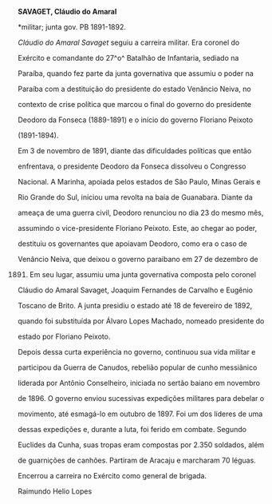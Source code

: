 **SAVAGET, Cláudio do Amaral**



\*militar; junta gov. PB 1891-1892.



*Cláudio do Amaral Savaget* seguiu a carreira militar. Era coronel do

Exército e comandante do 27^o^ Batalhão de Infantaria, sediado na

Paraíba, quando fez parte da junta governativa que assumiu o poder na

Paraíba com a destituição do presidente do estado Venâncio Neiva, no

contexto de crise política que marcou o final do governo do presidente

Deodoro da Fonseca (1889-1891) e o início do governo Floriano Peixoto

(1891-1894).



Em 3 de novembro de 1891, diante das dificuldades políticas que então

enfrentava, o presidente Deodoro da Fonseca dissolveu o Congresso

Nacional. A Marinha, apoiada pelos estados de São Paulo, Minas Gerais e

Rio Grande do Sul, iniciou uma revolta na baía de Guanabara. Diante da

ameaça de uma guerra civil, Deodoro renunciou no dia 23 do mesmo mês,

assumindo o vice-presidente Floriano Peixoto. Este, ao chegar ao poder,

destituiu os governantes que apoiavam Deodoro, como era o caso de

Venâncio Neiva, que deixou o governo paraibano em 27 de dezembro de

1891. Em seu lugar, assumiu uma junta governativa composta pelo coronel

Cláudio do Amaral Savaget, Joaquim Fernandes de Carvalho e Eugênio

Toscano de Brito. A junta presidiu o estado até 18 de fevereiro de 1892,

quando foi substituída por Álvaro Lopes Machado, nomeado presidente do

estado por Floriano Peixoto.



Depois dessa curta experiência no governo, continuou sua vida militar e

participou da Guerra de Canudos, rebelião popular de cunho messiânico

liderada por Antônio Conselheiro, iniciada no sertão baiano em novembro

de 1896. O governo enviou sucessivas expedições militares para debelar o

movimento, até esmagá-lo em outubro de 1897. Foi um dos líderes de uma

dessas expedições e, durante a luta, foi ferido em combate. Segundo

Euclides da Cunha, suas tropas eram compostas por 2.350 soldados, além

de guarnições de canhões. Partiram de Aracaju e marcharam 70 léguas.



Encerrou a carreira no Exército como general de brigada.



Raimundo Helio Lopes



